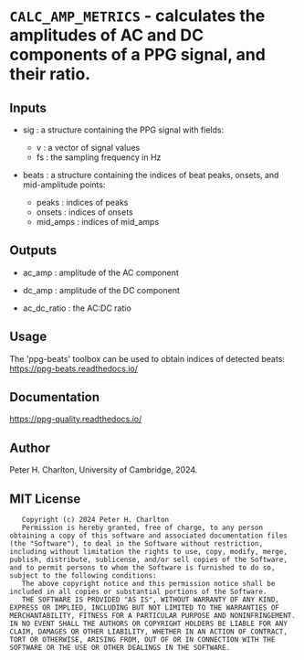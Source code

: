 # `CALC_AMP_METRICS` - calculates the amplitudes of AC and DC components of a PPG signal, and their ratio.
##  Inputs
+   sig : a structure containing the PPG signal with fields:
    
     - v : a vector of signal values
     - fs : the sampling frequency in Hz
    
+   beats : a structure containing the indices of beat peaks, onsets, and mid-amplitude points:
    
     - peaks : indices of peaks
     - onsets : indices of onsets
     - mid_amps : indices of mid_amps
    
##  Outputs
+   ac_amp : amplitude of the AC component
    
+   dc_amp : amplitude of the DC component
    
+   ac_dc_ratio : the AC:DC ratio
    
##  Usage
The 'ppg-beats' toolbox can be used to obtain indices of detected beats: <https://ppg-beats.readthedocs.io/>

##  Documentation
<https://ppg-quality.readthedocs.io/>

##  Author
Peter H. Charlton, University of Cambridge, 2024.

##  MIT License
       Copyright (c) 2024 Peter H. Charlton
       Permission is hereby granted, free of charge, to any person obtaining a copy of this software and associated documentation files (the "Software"), to deal in the Software without restriction, including without limitation the rights to use, copy, modify, merge, publish, distribute, sublicense, and/or sell copies of the Software, and to permit persons to whom the Software is furnished to do so, subject to the following conditions:
       The above copyright notice and this permission notice shall be included in all copies or substantial portions of the Software.
       THE SOFTWARE IS PROVIDED "AS IS", WITHOUT WARRANTY OF ANY KIND, EXPRESS OR IMPLIED, INCLUDING BUT NOT LIMITED TO THE WARRANTIES OF MERCHANTABILITY, FITNESS FOR A PARTICULAR PURPOSE AND NONINFRINGEMENT. IN NO EVENT SHALL THE AUTHORS OR COPYRIGHT HOLDERS BE LIABLE FOR ANY CLAIM, DAMAGES OR OTHER LIABILITY, WHETHER IN AN ACTION OF CONTRACT, TORT OR OTHERWISE, ARISING FROM, OUT OF OR IN CONNECTION WITH THE SOFTWARE OR THE USE OR OTHER DEALINGS IN THE SOFTWARE.
